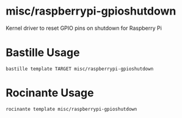 # misc/raspberrypi-gpioshutdown
Kernel driver to reset GPIO pins on shutdown for Raspberry Pi


# Bastille Usage
```shell
bastille template TARGET misc/raspberrypi-gpioshutdown
```

# Rocinante Usage
```shell
rocinante template misc/raspberrypi-gpioshutdown
```
